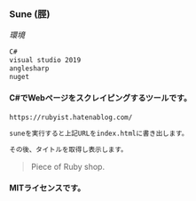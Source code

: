 ### Sune (脛)

_環境_

```markdown
C#
visual studio 2019
anglesharp
nuget
```

#### C#でWebページをスクレイピングするツールです。

```markdown
https://rubyist.hatenablog.com/

suneを実行すると上記URLをindex.htmlに書き出します。

その後、タイトルを取得し表示します。
```

> Piece of Ruby shop.

#### MITライセンスです。
